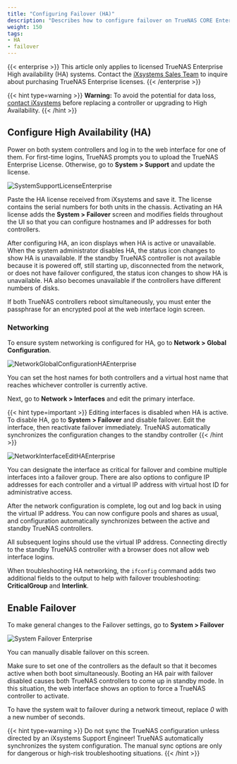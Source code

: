 ```yaml
---
title: "Configuring Failover (HA)"
description: "Describes how to configure failover on TrueNAS CORE Enterprise."
weight: 150
tags:
- HA
- failover
---
```




{{< enterprise >}}
This article only applies to licensed TrueNAS Enterprise High availability (HA) systems.
Contact the [iXsystems Sales Team](mailto:sales@ixsystems.com) to inquire about purchasing TrueNAS Enterprise licenses.
{{< /enterprise >}}

{{< hint type=warning >}}
**Warning:**
To avoid the potential for data loss, [contact iXsystems](https://www.truenas.com/contact-us/) before replacing a controller or upgrading to High Availability.
{{< /hint >}}

## Configure High Availability (HA)

Power on both system controllers and log in to the web interface for one of them.
For first-time logins, TrueNAS prompts you to upload the TrueNAS Enterprise License.
Otherwise, go to **System > Support** and update the license.

![SystemSupportLicenseEnterprise](/images/CORE/System/SystemSupportLicenseEnterprise.png "Enterprise License")

Paste the HA license received from iXsystems and save it.
The license contains the serial numbers for both units in the chassis.
Activating an HA license adds the **System > Failover** screen and modifies fields throughout the UI so that you can configure hostnames and IP addresses for both controllers.

After configuring HA, an icon displays when HA is active or unavailable.
When the system administrator disables HA, the status icon changes to show HA is unavailable.
If the standby TrueNAS controller is not available because it is powered off, still starting up, disconnected from the network, or does not have failover configured, the status icon changes to show HA is unavailable.
HA also becomes unavailable if the controllers have different numbers of disks.

If both TrueNAS controllers reboot simultaneously, you must enter the passphrase for an encrypted pool at the web interface login screen.

### Networking

To ensure system networking is configured for HA, go to **Network > Global Configuration**.

![NetworkGlobalConfigurationHAEnterprise](/images/CORE/Network/NetworkGlobalConfigurationHAEnterprise.png "Network Config for Enterprise HA")

You can set the host names for both controllers and a virtual host name that reaches whichever controller is currently active.

Next, go to **Network > Interfaces** and edit the primary interface.

{{< hint type=important >}}
Editing interfaces is disabled when HA is active.
To disable HA, go to **System > Failover** and disable failover.
Edit the interface, then reactivate failover immediately.
TrueNAS automatically synchronizes the configuration changes to the standby controller
{{< /hint >}}

![NetworkInterfaceEditHAEnterprise](/images/CORE/Network/NetworkInterfaceEditHAEnterprise.png "Network Interface Edit for Enterprise HA")

You can designate the interface as critical for failover and combine multiple interfaces into a failover group.
There are also options to configure IP addresses for each controller and a virtual IP address with virtual host ID for administrative access.

After the network configuration is complete, log out and log back in using the virtual IP address.
You can now configure pools and shares as usual, and configuration automatically synchronizes between the active and standby TrueNAS controllers.

All subsequent logins should use the virtual IP address.
Connecting directly to the standby TrueNAS controller with a browser does not allow web interface logins.

When troubleshooting HA networking, the <code>ifconfig</code> command adds two additional fields to the output to help with failover troubleshooting: **CriticalGroup** and **Interlink**.

## Enable Failover

To make general changes to the Failover settings, go to **System > Failover**

![System Failover Enterprise](/images/CORE/System/SystemFailoverEnterprise.png "HA Failover Options")

You can manually disable failover on this screen.

Make sure to set one of the controllers as the default so that it becomes active when both boot simultaneously.
Booting an HA pair with failover disabled causes both TrueNAS controllers to come up in standby mode.
In this situation, the web interface shows an option to force a TrueNAS controller to activate.

To have the system wait to failover during a network timeout, replace *0* with a new number of seconds.

{{< hint type=warning >}}
Do not sync the TrueNAS configuration unless directed by an iXsystems Support Engineer!
TrueNAS automatically synchronizes the system configuration. The manual sync options are only for dangerous or high-risk troubleshooting situations.
{{< /hint >}}
